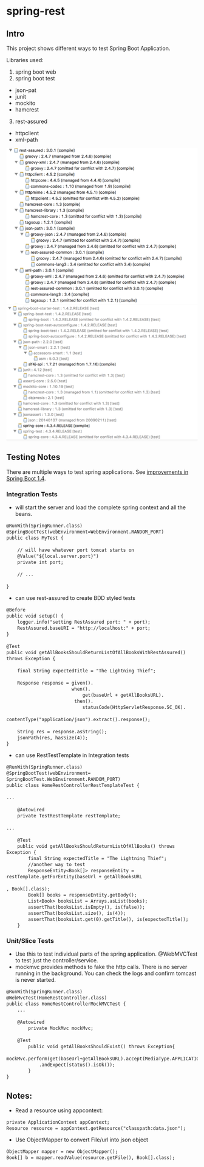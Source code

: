 # spring-rest

## Intro
This project shows different ways to test Spring Boot Application.

Libraries used:
1. spring boot web
2. spring boot test
  * json-pat
  * junit
  * mockito
  * hamcrest
3. rest-assured
  * httpclient
  * xml-path

![alt text](src/main/resources/img/rest-assured.png?raw=true "Rest-Assured pom")
![alt text](src/main/resources/img/sprint-boot-starter-test.png?raw=true "Spring Test pom")

## Testing Notes
There are multiple ways to test spring applications. See [improvements in Spring Boot 1.4](https://spring.io/blog/2016/04/15/testing-improvements-in-spring-boot-1-4).

### Integration Tests
- will start the server and load the complete spring context and all the beans.

```
@RunWith(SpringRunner.class)
@SpringBootTest(webEnvironment=WebEnvironment.RANDOM_PORT)
public class MyTest {

    // will have whatever port tomcat starts on
    @Value("${local.server.port}")
    private int port;

    // ...

}
```

- can use rest-assured to create BDD styled tests

```
@Before
public void setup() {
    logger.info("setting RestAssured port: " + port);
    RestAssured.baseURI = "http://localhost:" + port;
}

@Test
public void getAllBooksShouldReturnListOfAllBooksWithRestAssured() throws Exception {

    final String expectedTitle = "The Lightning Thief";

    Response response = given().
                        when().
                            get(baseUrl + getAllBooksURL).
                         then().
                            statusCode(HttpServletResponse.SC_OK).
                            contentType("application/json").extract().response();

    String res = response.asString();
    jsonPath(res, hasSize(4));
}
```

- can use RestTestTemplate in Integration tests
```
@RunWith(SpringRunner.class)
@SpringBootTest(webEnvironment= SpringBootTest.WebEnvironment.RANDOM_PORT)
public class HomeRestControllerRestTemplateTest {

...

    @Autowired
	private TestRestTemplate restTemplate;

...

    @Test
	public void getAllBooksShouldReturnListOfAllBooks() throws Exception {
		final String expectedTitle = "The Lightning Thief";
		//another way to test
		ResponseEntity<Book[]> responseEntity = restTemplate.getForEntity(baseUrl + getAllBooksURL
		                                                                    , Book[].class);
		Book[] books = responseEntity.getBody();
		List<Book> booksList = Arrays.asList(books);
		assertThat(booksList.isEmpty(), is(false));
		assertThat(booksList.size(), is(4));
		assertThat(booksList.get(0).getTitle(), is(expectedTitle));
	}

```

### Unit/Slice Tests
- Use this to test individual parts of the spring application. @WebMVCTest to test just the controller/service.
- mockmvc provides methods to fake the http calls. There is no server running in the background. You can check the logs and confirm tomcast is never started.

```
@RunWith(SpringRunner.class)
@WebMvcTest(HomeRestController.class)
public class HomeRestControllerMockMVCTest {
    ...

    @Autowired
    	private MockMvc mockMvc;

    @Test
    	public void getAllBooksShouldExist() throws Exception{
    		mockMvc.perform(get(baseUrl+getAllBooksURL).accept(MediaType.APPLICATION_JSON))
    		.andExpect(status().isOk());
    	}
}
```

## Notes:
- Read a resource using appcontext:

```@Autowired
private ApplicationContext appContext;
Resource resource = appContext.getResource("classpath:data.json");
```

- Use ObjectMapper to convert File/url into json object

```
ObjectMapper mapper = new ObjectMapper();
Book[] b = mapper.readValue(resource.getFile(), Book[].class);
```
